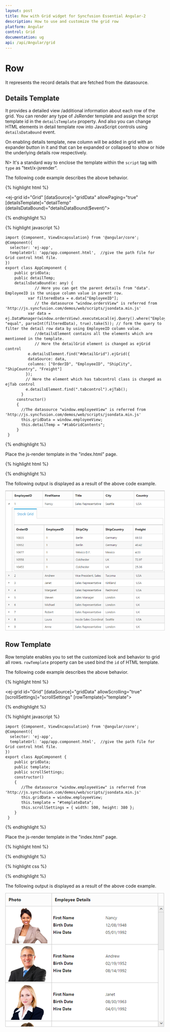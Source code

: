 ```yaml
---
layout: post
title: Row with Grid widget for Syncfusion Essential Angular-2
description: How to use and customize the grid row
platform: Angular
control: Grid
documentation: ug
api: /api/Angular/grid
--- 
```

# Row

It represents the record details that are fetched from the datasource.

## Details Template

It provides a detailed view /additional information about each row of the grid. You can render any type of JsRender template and assign the script template id in the `detailsTemplate` property. And also you can change HTML elements in detail template row into JavaScript controls using `detailsDataBound` event.

On enabling details template, new column will be added in grid with an expander button in it and that can be expanded or collapsed to show or hide the underlying details row respectively.

N> It's a standard way to enclose the template within the `script` tag with `type` as "text/x-jsrender".

The following code example describes the above behavior.

{% highlight html %}

 <ej-grid id="Grid" [dataSource]="gridData" allowPaging="true" [detailsTemplate]="detailTemp" (detailsDataBound)="detailsDataBound($event)">
    <e-columns>
        <e-column field="EmployeeID" headerText="EmployeeID"></e-column>
        <e-column field="FirstName" headerText="FirstName"></e-column>
        <e-column field="Title" headerText="Title"></e-column>
        <e-column field="City" headerText="City"></e-column>
        <e-column field="Country" headerText="Country"></e-column>
    </e-columns>
 </ej-grid>

{% endhighlight %}


{% highlight javascript %}

    import {Component, ViewEncapsulation} from '@angular/core';
    @Component({
      selector: 'ej-app',
      templateUrl: 'app/app.component.html',  //give the path file for Grid control html file.
    })
    export class AppComponent {
        public gridData;
        public detailTemp;
        detailsDataBound(e: any) { 
                 // Here you can get the parent details from "data". EmployeeID is the unique column value in parent row.
              var filteredData = e.data["EmployeeID"];
                 // the datasource "window.ordersView" is referred from 'http://js.syncfusion.com/demos/web/scripts/jsondata.min.js'
              var data = ej.DataManager(window.ordersView).executeLocal(ej.Query().where("EmployeeID", "equal", parseInt(filteredData), true).take(5)); // form the query to filter the detail row data by using EmployeeID column value.
                 //detailsElement contains all the elements which are mentioned in the template.
                 // Here the detailGrid element is changed as ejGrid control
              e.detailsElement.find("#detailGrid").ejGrid({
              dataSource: data,
              columns: ["OrderID", "EmployeeID", "ShipCity", "ShipCountry", "Freight"]
             });
             // Here the element which has tabcontrol class is changed as ejTab control
             e.detailsElement.find(".tabcontrol").ejTab();
           }
         constructor()
         {
           //The datasource "window.employeeView" is referred from 'http://js.syncfusion.com/demos/web/scripts/jsondata.min.js'
           this.gridData = window.employeeView;
           this.detailTemp = "#tabGridContents";
		 }
     }

{% endhighlight %}

Place the js-render template in the "index.html" page.

{% highlight html %}

<script id="tabGridContents" type="text/x-jsrender">
      <div class="tabcontrol" id="Test">
         <ul>
           <li><a href="#gridTab{{"{{"}}:EmployeeID{{}}}}">Stock Grid</a></li>
        </ul>
        <div id="gridTab">
        <div id="detailGrid">
        </div>
        </div>
     </div>
 </script>

{% endhighlight %}

The following output is displayed as a result of the above code example.

![](Row_images/Row_img1.png)


## Row Template

Row template enables you to set the customized look and behavior to grid all rows. `rowTemplate` property can be used bind the `id` of HTML template.

The following code example describes the above behavior.

{% highlight html %}

<ej-grid id="Grid" [dataSource]="gridData" allowScrolling="true" [scrollSettings]="scrollSettings" [rowTemplate]="template">
    <e-columns>
        <e-column field="photo" headerText="Photo" width="30"></e-column>
	    <e-column headerText="Employee Details" width="70"></e-column>
     </e-columns>
</ej-grid>

{% endhighlight %}
  
{% highlight javascript %}

    import {Component, ViewEncapsulation} from '@angular/core';
    @Component({
      selector: 'ej-app',
      templateUrl: 'app/app.component.html',  //give the path file for Grid control html file.
    })
    export class AppComponent {
        public gridData;
        public template;
        public scrollSettings;
    	constructor()
        {
           //The datasource "window.employeeView" is referred from 'http://js.syncfusion.com/demos/web/scripts/jsondata.min.js'
           this.gridData = window.employeeView;
           this.template = "#templateData";
		   this.scrollSettings = { width: 500, height: 380 };
	    }
     }

{% endhighlight %}

Place the js-render template in the "index.html" page.

{% highlight html %}

<script id="templateData" type="text/x-jsrender">
          <tr>
            <td class="photo">
                <img src="~/../Content/images/Employees/{{"{{"}}:EmployeeID{{}}}}.png" alt="{{"{{"}}:EmployeeID{{}}}}"  />
            </td>
            <td class="details">
                <table class="CardTable" cellpadding="3" cellspacing="2">
                    <colgroup>
                        <col width="50%">
                        <col width="50%">
                    </colgroup>
                    <tbody>
                        <tr>
                            <td class="CardHeader">First Name </td>
                            <td>{{:FirstName}} </td>
                        </tr>
                        <tr>
                            <td class="CardHeader">Birth Date
                            </td>
                            <td>{{:BirthDate}}
                            </td>
                        </tr>
                        <tr>
                            <td class="CardHeader">Hire Date
                            </td>
                            <td>{{:HireDate}}
                            </td>
                        </tr>
                    </tbody>
                </table>
            </td>
        </tr>       
    </script>
 
 {% endhighlight %}

{% highlight css %}
  <style type="text/css" class="cssStyles">
        .photo img
        {
            width: 130px;
			height: 115px;
        }

        .photo, .details
        {
            border-color: #c4c4c4;
            border-style: solid;
        }

        .photo
        {
            border-width: 1px 0px 0px 0px;
        }

        .details
        {
            border-width: 1px 0px 0px 1px;
        }
		 #RowGrid tbody tr td
        {
            vertical-align: middle;
        }

            .details > table
            {
                width: 100%;
            }

        .CardHeader
        {
            font-weight: bolder;
	
        }
		td
		{
			padding: 2px 2px 3px 2px;
		}
    </style>

{% endhighlight %}

   
The following output is displayed as a result of the above code example.

![](Row_images/Row_img2.png)
